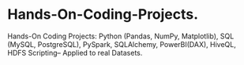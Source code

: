 # Hands-On-Coding-Projects.
Hands-On Coding Projects: Python (Pandas, NumPy, Matplotlib), SQL (MySQL, PostgreSQL), PySpark, SQLAlchemy, PowerBI(DAX), HiveQL, HDFS Scripting– Applied to real Datasets.
